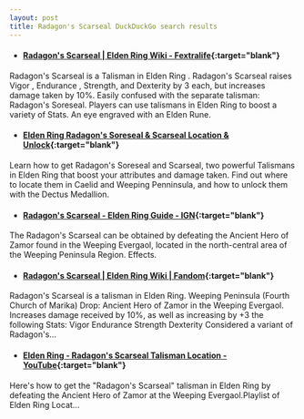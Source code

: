 ```yaml
---
layout: post
title: Radagon's Scarseal DuckDuckGo search results
---
```

* #### [Radagon's Scarseal | Elden Ring Wiki - Fextralife](https://eldenring.wiki.fextralife.com/Radagon's+Scarseal){:target="blank"}
Radagon's Scarseal is a Talisman in Elden Ring . Radagon's Scarseal raises Vigor , Endurance , Strength, and Dexterity by 3 each, but increases damage taken by 10%. Easily confused with the separate talisman: Radagon's Soreseal. Players can use talismans in Elden Ring to boost a variety of Stats. An eye engraved with an Elden Rune.
* #### [Elden Ring Radagon's Soreseal & Scarseal Location & Unlock](https://www.rpgsite.net/feature/12509-elden-ring-radagons-soreseal-scarseal-location-unlock){:target="blank"}
Learn how to get Radagon's Soreseal and Scarseal, two powerful Talismans in Elden Ring that boost your attributes and damage taken. Find out where to locate them in Caelid and Weeping Penninsula, and how to unlock them with the Dectus Medallion.
* #### [Radagon's Scarseal - Elden Ring Guide - IGN](https://www.ign.com/wikis/elden-ring/Radagon's_Scarseal){:target="blank"}
The Radagon's Scarseal can be obtained by defeating the Ancient Hero of Zamor found in the Weeping Evergaol, located in the north-central area of the Weeping Peninsula Region. Effects.
* #### [Radagon's Scarseal | Elden Ring Wiki | Fandom](https://eldenring.fandom.com/wiki/Radagon's_Scarseal){:target="blank"}
Radagon's Scarseal is a talisman in Elden Ring. Weeping Peninsula (Fourth Church of Marika) Drop: Ancient Hero of Zamor in the Weeping Evergaol. Increases damage received by 10%, as well as increasing by +3 the following Stats: Vigor Endurance Strength Dexterity Considered a variant of Radagon's...
* #### [Elden Ring - Radagon's Scarseal Talisman Location - YouTube](https://www.youtube.com/watch?v=8yia-Vup0WA){:target="blank"}
Here's how to get the "Radagon's Scarseal" talisman in Elden Ring by defeating the Ancient Hero of Zamor at the Weeping Evergaol.Playlist of Elden Ring Locat...
